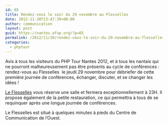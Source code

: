 ```yaml
---
id: 65
title: Rendez-vous le soir du 29 novembre au Flesselles
date: 2012-11-20T13:47:39+00:00
author: communication
layout: post
guid: https://nantes.afup.org/?p=65
permalink: /2012/11/20/rendez-vous-le-soir-du-29-novembre-au-flesselles/
categories:
  - phptour
---
```

Avis à tous les visiteurs du PHP Tour Nantes 2012, et à tous les nantais qui ne pourront malheureusement pas être présents au cycle de conférences : rendez-vous au Flesselles  le jeudi 29 novembre pour débriefer de cette première journée de conférences, échanger, discuter, et se changer les idées !

[Le Flesselles](http://www.cityvox.fr/restaurants_nantes/le-flesselles_27437/Profil-Lieu) vous réserve une salle et fermera exceptionnellement à 23H. Il propose également de la petite restauration, ce qui permettra à tous de se requinquer après une longue journée de conférences.

Le Flesselles est situé à quelques minutes à pieds du Centre de Communication de l&rsquo;Ouest.